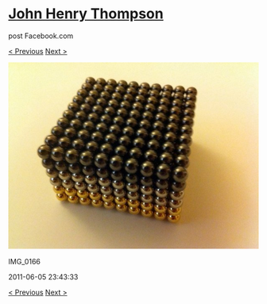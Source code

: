 # [John Henry Thompson](../README.md)
post Facebook.com

[< Previous](2011-06-05-1.md) [Next >](2011-06-05-3.md)

[![](../media/2011-06-05/Magnetic-Balls-IMG_0166.jpg)](../README.md)

IMG_0166

2011-06-05 23:43:33

[< Previous](2011-06-05-1.md) [Next >](2011-06-05-3.md)